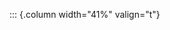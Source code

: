 <!-- Copyright (C) 2024  Kevin Sandom -->
<!-- Begin a new column of width 41%. -->

::: {.column width="41%" valign="t"}
